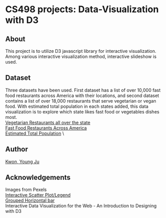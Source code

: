 # CS498 projects: Data-Visualization with D3

## About
This project is to utilize D3 javascript library for interactive visualization. Among various interactive visualization method, interactive slideshow is used.

## Dataset
Three datasets have been used. First dataset has a list of over 10,000 fast food restaurants across America with their locations, and second dataset contains a list of over 18,000 restaurants that serve vegetarian or vegan food. With estimated total population in each states added, this data visualization is to explore which state likes fast food or vegetables dishes most. </br>
[Vegetarian Restaurants all over the state](https://www.kaggle.com/datafiniti/vegetarian-vegan-restaurants) \
[Fast Food Restaurants Across America](https://www.kaggle.com/datafiniti/fast-food-restaurants) \
[Estimated Total Population](https://www2.census.gov/programs-surveys/popest/technical-documentation/file-layouts/2010-2017/) \

## Author
[Kwon, Young Ju](https://www.linkedin.com/in/youngju-kwon-50943398/)
</br>

## Acknowledgements
Images from Pexels \
[Interactive Scatter Plot/Legend](https://bl.ocks.org/floofydugong/9c94ab01d8c3ed8ea3821d4a7e119b07) \
[Grouped Horizontal bar](http://bl.ocks.org/erikvullings/51cc5332439939f1f292) \
Interactive Data Visualization for the Web - An Introduction to Designing with D3

